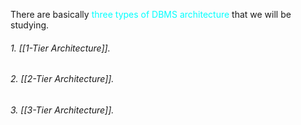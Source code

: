 There are basically <span style="color:#00ffff">three types of DBMS architecture</span> that we will be studying.

###### 1. [[1-Tier Architecture]].
###### 2. [[2-Tier Architecture]].
###### 3. [[3-Tier Architecture]].